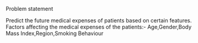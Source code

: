 
Problem statement  

Predict the future medical expenses of patients based on certain features.
Factors affecting the medical expenses of the patients:-
Age,Gender,Body Mass Index,Region,Smoking Behaviour


